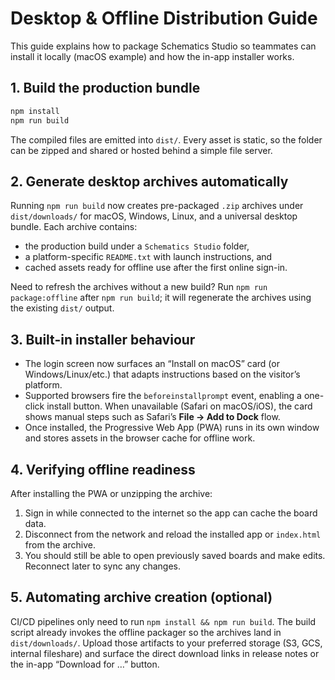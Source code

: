 # Desktop & Offline Distribution Guide

This guide explains how to package Schematics Studio so teammates can install it locally (macOS example) and how the in-app
installer works.

## 1. Build the production bundle

```bash
npm install
npm run build
```

The compiled files are emitted into `dist/`. Every asset is static, so the folder can be zipped and shared or hosted behind a
simple file server.

## 2. Generate desktop archives automatically

Running `npm run build` now creates pre-packaged `.zip` archives under `dist/downloads/` for macOS, Windows, Linux, and a
universal desktop bundle. Each archive contains:

- the production build under a `Schematics Studio` folder,
- a platform-specific `README.txt` with launch instructions, and
- cached assets ready for offline use after the first online sign-in.

Need to refresh the archives without a new build? Run `npm run package:offline` after `npm run build`; it will regenerate the
archives using the existing `dist/` output.

## 3. Built-in installer behaviour

- The login screen now surfaces an “Install on macOS” card (or Windows/Linux/etc.) that adapts instructions based on the
  visitor’s platform.
- Supported browsers fire the `beforeinstallprompt` event, enabling a one-click install button. When unavailable (Safari on
  macOS/iOS), the card shows manual steps such as Safari’s **File → Add to Dock** flow.
- Once installed, the Progressive Web App (PWA) runs in its own window and stores assets in the browser cache for offline work.

## 4. Verifying offline readiness

After installing the PWA or unzipping the archive:

1. Sign in while connected to the internet so the app can cache the board data.
2. Disconnect from the network and reload the installed app or `index.html` from the archive.
3. You should still be able to open previously saved boards and make edits. Reconnect later to sync any changes.

## 5. Automating archive creation (optional)

CI/CD pipelines only need to run `npm install && npm run build`. The build script already invokes the offline packager so the
archives land in `dist/downloads/`. Upload those artifacts to your preferred storage (S3, GCS, internal fileshare) and surface the
direct download links in release notes or the in-app “Download for …” button.
